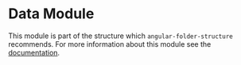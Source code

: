 Data Module
===========

This module is part of the structure which `angular-folder-structure`
recommends.  For more information about this module see the
[documentation](https://angular-folder-structure.readthedocs.io/en/latest/data.html).

